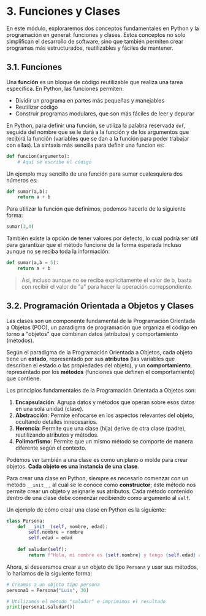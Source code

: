 # 3. Funciones y Clases

En este módulo, exploraremos dos conceptos fundamentales en Python y la programación en general: funciones y clases. Estos conceptos no solo simplifican el desarrollo de software, sino que también permiten crear programas más estructurados, reutilizables y fáciles de mantener.

## 3.1. Funciones

Una **función** es un bloque de código reutilizable que realiza una tarea específica. En Python, las funciones permiten:

- Dividir un programa en partes más pequeñas y manejables
- Reutilizar código
- Construir programas modulares, que son más fáciles de leer y depurar

En Python, para definir una función, se utiliza la palabra reservada `def`, seguida del nombre que se le dará a la función y de los argumentos que recibirá la función (variables que se dan a la función para poder trabajar con ellas). La sintaxis más sencilla para definir una funcion es:

```python
def funcion(argumento):
    # Aquí se escribe el código
```

Un ejemplo muy sencillo de una función para sumar cualesquiera dos números es:

```python
def sumar(a,b):
    return a + b
```

Para utilizar la función que definimos, podemos hacerlo de la siguiente forma:

```python
sumar(3,4)
```

También existe la opción de tener valores por defecto, lo cual podría ser útil para garantizar que el método funcione de la forma esperada incluso aunque no se reciba toda la información:

```python
def sumar(a,b = 5):
    return a + b
```

> Así, incluso aunque no se reciba explicitamente el valor de b, basta con recibir el valor de "a" para hacer la operación correpsondiente.

## 3.2. Programación Orientada a Objetos y Clases

Las clases son un componente fundamental de la Programación Orientada a Objetos (POO), un paradigma de programación que organiza el código en torno a "objetos" que combinan datos (atributos) y comportamiento (métodos).

Según el paradigma de la Programación Orientada a Objetos, cada objeto tiene un **estado**, representado por sus **atributos** (las variables que describen el estado o las propiedades del objeto), y un **comportamiento**, representado por los **métodos** (funciones que definen el comportamiento) que contiene.

Los principios fundamentales de la Programación Orientada a Objetos son:

1. **Encapsulación**: Agrupa datos y métodos que operan sobre esos datos en una sola unidad (clase).
2. **Abstracción**: Permite enfocarse en los aspectos relevantes del objeto, ocultando detalles innecesarios.
3. **Herencia**: Permite que una clase (hija) derive de otra clase (padre), reutilizando atributos y métodos.
4. **Polimorfismo**: Permite que un mismo método se comporte de manera diferente según el contexto.

Podemos ver también a una clase es como un plano o molde para crear objetos. **Cada objeto es una instancia de una clase**.

Para crear una clase en Python, siempre es necesario comenzar con un método `__init__`, al cuál se le conoce como **constructor**; éste método nos permite crear un objeto y asignarle sus atributos. Cada método contenido dentro de una clase debe comenzar recibiendo como argumento al `self`.

Un ejemplo de cómo crear una clase en Python es la siguiente:

```python
class Persona:
    def __init__(self, nombre, edad):
        self.nombre = nombre
        self.edad = edad
    
    def saludar(self):
        return f"Hola, mi nombre es {self.nombre} y tengo {self.edad} años."
```

Ahora, si desearamos crear a un objeto de tipo `Persona` y usar sus métodos, lo haríamos de la siguiente forma:

```python
# Creamos a un objeto tipo persona
persona1 = Persona("Luis", 30)

# Utilizamos el método "saludar" e imprimimos el resultado
print(persona1.saludar())
```
